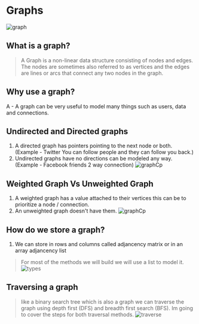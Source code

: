 # Graphs

![graph](https://adrianmejia.com/images/graph-parts.jpg)

## What is a graph?
> A Graph is a non-linear data structure consisting of nodes and edges. The nodes are sometimes also referred to as vertices and the edges are lines or arcs that connect any two nodes in the graph.

## Why use a graph?
 A - A graph can be very useful to model many things such as users, data and connections. 

## Undirected and Directed graphs
1. A directed graph has pointers pointing to the next node or both. (Example - Twitter You can follow people and they can follow you back.)
2. Undirected graphs have no directions can be modeled any way. (Example - Facebook friends 2 way connection)
![graphCp](https://miro.medium.com/max/4106/1*HpYMnHjGZWmH9NKRG05lAg.jpeg)

## Weighted Graph Vs Unweighted Graph
1. A weighted graph has a value attached to their vertices this can be to prioritize a node / connection.
2. An unweighted graph doesn't have them.
![graphCp](https://www.bogotobogo.com/python/images/Graph/graph_diagram.png)  

## How do we store a graph? 
1. We can store in rows and columns called adjancency matrix or in an array adjancency list 
> For most of the methods we will build we will use a list to model it. 
![types](https://www.researchgate.net/profile/Anirban_Mitra11/publication/272172339/figure/fig1/AS:392001062227980@1470471744830/Fig-3-i-Digraph-G-ii-Adjacency-Matrix-of-G-iii-Adjacency-List-of-G-Considering-an.png)

## Traversing a graph
> like a binary search tree which is also a graph we can traverse the graph using depth first (DFS) and breadth first search (BFS). 
> Im going to cover the steps for both traversal methods. 
![traverse](https://open4tech.com/wp-content/uploads/2019/01/BFS-DFS.png)
